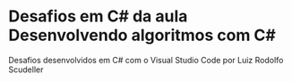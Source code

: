 # Desafios em C# da aula Desenvolvendo algoritmos com C#

Desafios desenvolvidos em C# com o Visual Studio Code por Luiz Rodolfo Scudeller